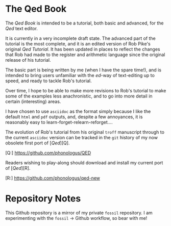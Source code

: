 The Qed Book
============

The _Qed Book_ is intended to be a tutorial, both basic and advanced,
for the _Qed_ text editor.

It is currently in a very incomplete draft state. The advanced part of the
tutorial is the most complete, and it is an edited version of
Rob Pike's original _Qed Tutorial_. It has been updated in places
to reflect the changes that Rob had made to the register and arithmetic
language since the original release of his tutorial.

The basic part is being written by me (when I have the spare time!),
and is intended to bring users unfamiliar with the *ed*-way of
text-editing up to speed, and ready to tackle Rob's tutorial.

Over time, I hope to be able to make more revisions to Rob's tutorial
to make some of the examples less anachronistic, and to go into
more detail in certain (interesting) areas.

I have chosen to use `asciidoc` as the format simply because I like the
default `html` and `pdf` outputs, and, despite a few annoyances, it
is reasonably easy to learn-forget-relearn-reforget....

The evolution of Rob's tutorial from his original `troff` manuscript
through to the current `asciidoc` version can be tracked in the
`git` history of my now obsolete first port of [_Qed_][Q].

[Q:] https://github.com/phonologus/QED

Readers wishing to play-along should download and install my current
port of [_Qed_][R].

[R:] https://github.com/phonologus/qed-new

Repository Notes
================

This Github repository is a mirror of my private `fossil` repository.
I am experimenting with the `fossil` -> Github workflow, so bear
with me!
